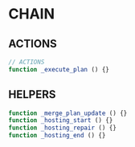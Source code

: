 # CHAIN

## ACTIONS
```js
// ACTIONS
function _execute_plan () {}
```


## HELPERS
```js
function _merge_plan_update () {}
function _hosting_start () {}
function _hosting_repair () {}
function _hosting_end () {}
```
